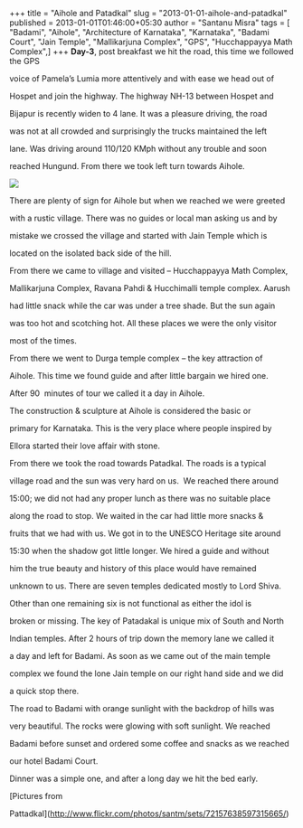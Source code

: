 +++
title = "Aihole and Patadkal"
slug = "2013-01-01-aihole-and-patadkal"
published = 2013-01-01T01:46:00+05:30
author = "Santanu Misra"
tags = [ "Badami", "Aihole", "Architecture of Karnataka", "Karnataka", "Badami Court", "Jain Temple", "Mallikarjuna Complex", "GPS", "Hucchappayya Math Complex",]
+++
**Day-3**, post breakfast we hit the road, this time we followed the GPS

voice of Pamela’s Lumia more attentively and with ease we head out of

Hospet and join the highway. The highway NH-13 between Hospet and

Bijapur is recently widen to 4 lane. It was a pleasure driving, the road

was not at all crowded and surprisingly the trucks maintained the left

lane. Was driving around 110/120 KMph without any trouble and soon

reached Hungund. From there we took left turn towards Aihole.



  

  



[![](../images/thumbnails/2013-01-01-aihole-and-patadkal-Aihole-Patadkal.jpg)](../images/2013-01-01-aihole-and-patadkal-Aihole-Patadkal.jpg)



  



There are plenty of sign for Aihole but when we reached we were greeted

with a rustic village. There was no guides or local man asking us and by

mistake we crossed the village and started with Jain Temple which is

located on the isolated back side of the hill.



  



From there we came to village and visited – Hucchappayya Math Complex,

Mallikarjuna Complex, Ravana Pahdi & Hucchimalli temple complex. Aarush

had little snack while the car was under a tree shade. But the sun again

was too hot and scotching hot. All these places we were the only visitor

most of the times.



  



From there we went to Durga temple complex – the key attraction of

Aihole. This time we found guide and after little bargain we hired one.

After 90  minutes of tour we called it a day in Aihole.



  



The construction & sculpture at Aihole is considered the basic or

primary for Karnataka. This is the very place where people inspired by

Ellora started their love affair with stone.



  



From there we took the road towards Patadkal. The roads is a typical

village road and the sun was very hard on us.  We reached there around

15:00; we did not had any proper lunch as there was no suitable place

along the road to stop. We waited in the car had little more snacks &

fruits that we had with us. We got in to the UNESCO Heritage site around

15:30 when the shadow got little longer. We hired a guide and without

him the true beauty and history of this place would have remained

unknown to us. There are seven temples dedicated mostly to Lord Shiva.

Other than one remaining six is not functional as either the idol is

broken or missing. The key of Patadakal is unique mix of South and North

Indian temples. After 2 hours of trip down the memory lane we called it

a day and left for Badami. As soon as we came out of the main temple

complex we found the lone Jain temple on our right hand side and we did

a quick stop there.



  



The road to Badami with orange sunlight with the backdrop of hills was

very beautiful. The rocks were glowing with soft sunlight. We reached

Badami before sunset and ordered some coffee and snacks as we reached

our hotel Badami Court.



  



Dinner was a simple one, and after a long day we hit the bed early.



  

  



[Pictures from

Pattadkal](http://www.flickr.com/photos/santm/sets/72157638597315665/)
